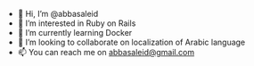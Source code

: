 - 👋 Hi, I’m @abbasaleid
- 👀 I’m interested in Ruby on Rails
- 🌱 I’m currently learning Docker
- 💞️ I’m looking to collaborate on localization of Arabic language
- 📫 You can reach me on abbasaleid@gmail.com

<!---
abbaseid/abbaseid is a ✨ special ✨ repository because its `README.md` (this file) appears on your GitHub profile.
You can click the Preview link to take a look at your changes.
--->
